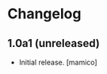 # Changelog

<!-- towncrier release notes start -->

## 1.0a1 (unreleased)

- Initial release.
  [mamico]
